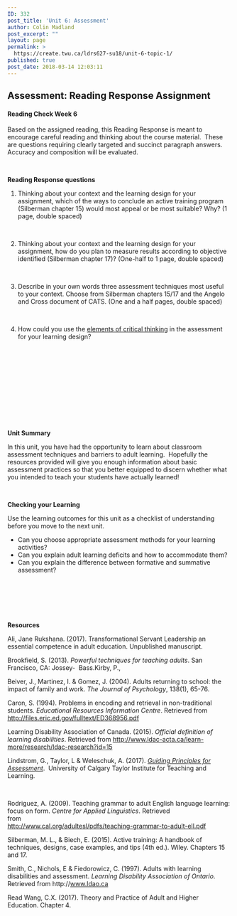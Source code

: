 ```yaml
---
ID: 332
post_title: 'Unit 6: Assessment'
author: Colin Madland
post_excerpt: ""
layout: page
permalink: >
  https://create.twu.ca/ldrs627-su18/unit-6-topic-1/
published: true
post_date: 2018-03-14 12:03:11
---
```

<h2><strong>Assessment: </strong>Reading Response Assignment</h2>
<h4>Reading Check Week 6</h4>
Based on the assigned reading, this Reading Response is meant to encourage careful reading and thinking about the course material.  These are questions requiring clearly targeted and succinct paragraph answers. Accuracy and composition will be evaluated.

&nbsp;

<strong>Reading Response questions </strong>
<ol>
 	<li>Thinking about your context and the learning design for your assignment, which of the ways to conclude an active training program (Silberman chapter 15) would most appeal or be most suitable? Why? (1 page, double spaced)</li>
</ol>
&nbsp;
<ol start="2">
 	<li>Thinking about your context and the learning design for your assignment, how do you plan to measure results according to objective identified (Silberman chapter 17)? (One-half to 1 page, double spaced)</li>
</ol>
&nbsp;
<ol start="3">
 	<li>Describe in your own words three assessment techniques most useful to your context. Choose from Silberman chapters 15/17 and the Angelo and Cross document of CATS. (One and a half pages, double spaced)</li>
</ol>
<strong> </strong>
<ol start="4">
 	<li>How could you use the <a href="https://www.criticalthinking.org/ctmodel/logic-model1.htm">elements of critical thinking</a> in the assessment for your learning design?</li>
</ol>
<strong> </strong>

&nbsp;

&nbsp;

<strong> </strong>

&nbsp;

<strong> </strong>

<strong>Unit Summary</strong>

In this unit, you have had the opportunity to learn about classroom assessment techniques and barriers to adult learning.  Hopefully the resources provided will give you enough information about basic assessment practices so that you better equipped to discern whether what you intended to teach your students have actually learned!

<strong> </strong>

<strong>Checking your Learning</strong>

Use the learning outcomes for this unit as a checklist of understanding before you move to the next unit.
<ul>
 	<li>Can you choose appropriate assessment methods for your learning activities?</li>
 	<li>Can you explain adult learning deficits and how to accommodate them?</li>
 	<li>Can you explain the difference between formative and summative assessment?</li>
</ul>
<strong> </strong>

&nbsp;

<strong> </strong>

<strong>Resources</strong>

Ali, Jane Rukshana. (2017). Transformational Servant Leadership an essential competence in adult education. Unpublished manuscript.

Brookfield, S. (2013). <em>Powerful techniques for teaching adults</em>. San Francisco, CA: Jossey-  Bass.Kirby, P.,

Beiver, J., Martinez, I. &amp; Gomez, J. (2004). Adults returning to school: the impact of family and work. <em>The Journal of Psychology</em>, 138(1), 65-76.

Caron, S. (1994). Problems in encoding and retrieval in non-traditional students. <em>Educational Resources Information Centre</em>. Retrieved from <a href="http://files.eric.ed.gov/fulltext/ED368956.pdf">http://files.eric.ed.gov/fulltext/ED368956.pdf</a>

Learning Disability Association of Canada. (2015). <em>Official definition of learning disabilities</em>. Retrieved from <a href="http://www.ldac-acta.ca/learn-more/research/ldac-research?id=15">http://www.ldac-acta.ca/learn-more/research/ldac-research?id=15</a>

Lindstrom, G., Taylor, L &amp; Weleschuk, A. (2017). <a href="http://studentassessment.ucalgaryblogs.ca/files/2017/06/Guiding-Principles-for-Assessment-of-Student-Learning-FINAL.pdf"><em>Guiding Principles for Assessment</em></a>.  University of Calgary Taylor Institute for Teaching and Learning.

&nbsp;

Rodriguez, A. (2009). Teaching grammar to adult English language learning: focus on form. <em>Centre for Applied Linguistics</em>. Retrieved from                                                                           <a href="http://www.cal.org/adultesl/pdfs/teaching-grammar-to-adult-ell.pdf">http://www.cal.org/adultesl/pdfs/teaching-grammar-to-adult-ell.pdf</a>

Silberman, M. L., &amp; Biech, E. (2015). Active training: A handbook of techniques, designs, case examples, and tips (4th ed.). Wiley. Chapters 15 and 17.

Smith, C., Nichols, E &amp; Fiedorowicz, C. (1997). Adults with learning disabilities and assessment. <em>Learning Disability Association of Ontario</em>. Retrieved from http://<a href="http://www.ldao.ca">www.ldao.ca</a>

Read Wang, C.X. (2017). Theory and Practice of Adult and Higher Education. Chapter 4.
